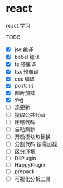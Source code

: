 # react
react 学习

TODO

* [x] jsx 编译
* [x] babel 编译
* [x] ts 预编译
* [x] tsx 预编译
* [x] css 编译
* [x] postcss
* [x] 图片加载 
* [x] svg 
* [ ] 热更新
* [ ] 提取公共代码
* [ ] 压缩代码
* [ ] 自动刷新
* [ ] 开启模块热替换
* [ ] 分割代码 按需加载
* [ ] 区分环境
* [ ] DllPlugin
* [ ] HappyPlugin
* [ ] prepack
* [ ] 可视化分析工具
